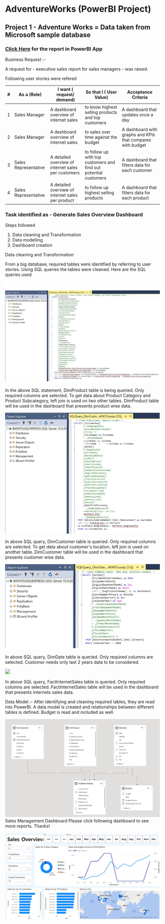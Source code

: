 # AdventureWorks  (PowerBI Project)
## Project 1 - Adventure Works = Data taken from Microsoft sample database
### [Click Here](https://app.powerbi.com/view?r=eyJrIjoiNmM3MjY4MTgtMzQ4YS00ODUwLWJhNDEtYTg5NzRhMTg1MWQ5IiwidCI6IjIwOTU5YjBiLWJkZWQtNDg0My04MGY5LTYxMDY5OGU1Zjc4YSIsImMiOjh9) for the report in PowerBI App

Business Request :- 

A request for - executive sales report for sales managers - was raised.

Following user stories were refered

| # | As a (Role)          | I want ( request/ demand)                           | So that I ( User Value)                                          | Acceptance Criteria                                        |
|---|----------------------|-----------------------------------------------------|------------------------------------------------------------------|------------------------------------------------------------|
| 1 | Sales Manager        | A dashboard overview of internet sales              | to know highest selling products and top customers               | A dashboard that updates once a day                        |
| 2 | Sales Manager        | A dashboard overview of internet sales              | to sales over time against the budget                            | A dashboard with graphs and KPIs that compares with budget |
| 3 | Sales Representative | A detailed overview of internet sales per customers | to follow up with top customers and find out potential customers | A dashboard that filters data for each customer            |
| 4 | Sales Representative | A detailed overview of internet sales per product   | to follow up highest selling products                            | A dashboard that filters data for each product             |

### Task identified as - Generate Sales Overview Dashboard

Steps followed
1. Data cleaning and Transformation
2. Data modelling
3. Dashboard creation

Data cleaning and Transformation

From a big database, required tables were identified by referring to user stories. Using SQL queries the tables were cleaned. Here are the SQL queries used

![](images/dimproduct_sql.jpg)

In the above SQL statement, DimProduct table is being queried. Only required columns are selected. To get data about Product Category and Product Subcategory, left join is used on two other tables. DimProduct table will be used in the dashboard that presents product wise data.


![](images/DimCustomer_sql.jpg)

In above SQL query, DimCustomer table is queried. Only required columns are selected. To get data about customer's location, left join is used on another table. DimCustomer table will be used in the dashboard that presents customer wise data.


![](images/dimdate_sql.jpg)

In above SQL query, DimDate table is queried. Only required columns are selected. Customer needs only last 2 years data to be considered. 


![](images/factIntSales.jpg)

In above SQL query, FactInternetSales table is queried. Only required columns are selected. FactInternetSales table will be used in the dashboard that presents internets sales data.

Data Model :-
After identifying and cleaning required tables, they are read into PowerBI. A data model is created and relationships between different tables is defined. Budget is read and included as well.

![](images/DataModel.jpg)
Sales Management Dashboard
Please click following dashboard to see more reports. Thanks!

![](images/Report.jpg)


